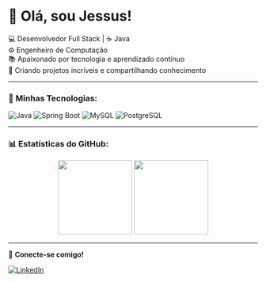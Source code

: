 # 👋 Olá, sou Jessus!

💻 Desenvolvedor Full Stack | ☕ Java   
⚙️ Engenheiro de Computação   
📚 Apaixonado por tecnologia e aprendizado contínuo     
🚀 Criando projetos incríveis e compartilhando conhecimento     

---

### 🚀 Minhas Tecnologias:
![Java](https://img.shields.io/badge/Java-ED8B00?style=for-the-badge&logo=java&logoColor=white)
![Spring Boot](https://img.shields.io/badge/Spring_Boot-6DB33F?style=for-the-badge&logo=spring-boot&logoColor=white)
![MySQL](https://img.shields.io/badge/MySQL-4479A1?style=for-the-badge&logo=mysql&logoColor=white)
![PostgreSQL](https://img.shields.io/badge/PostgreSQL-336791?style=for-the-badge&logo=postgresql&logoColor=white)

---

### 📊 Estatísticas do GitHub:

<div align="center">
  <img height="150em" src="https://github-readme-stats.vercel.app/api?username=allefhmedeiros&show_icons=true&theme=radical"/>
  <img height="150em" src="https://github-readme-stats.vercel.app/api/top-langs/?username=allefhmedeiros&layout=compact&theme=radical"/>
</div>

---

🔗 **Conecte-se comigo!**    

[![LinkedIn](https://img.shields.io/badge/LinkedIn-blue?style=for-the-badge&logo=linkedin&logoColor=white)](https://www.linkedin.com/in/jessus-allefh-de-medeiros-silva-213205b2/)  

